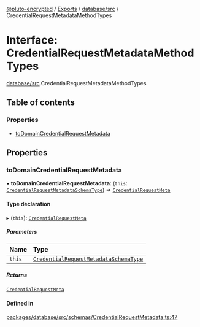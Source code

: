[@pluto-encrypted](../README.md) / [Exports](../modules.md) / [database/src](../modules/database_src.md) / CredentialRequestMetadataMethodTypes

# Interface: CredentialRequestMetadataMethodTypes

[database/src](../modules/database_src.md).CredentialRequestMetadataMethodTypes

## Table of contents

### Properties

- [toDomainCredentialRequestMetadata](database_src.CredentialRequestMetadataMethodTypes.md#todomaincredentialrequestmetadata)

## Properties

### toDomainCredentialRequestMetadata

• **toDomainCredentialRequestMetadata**: (`this`: [`CredentialRequestMetadataSchemaType`](database_src.CredentialRequestMetadataSchemaType.md)) => [`CredentialRequestMeta`](database_src.WALLET_SDK_DOMAIN.Anoncreds.CredentialRequestMeta.md)

#### Type declaration

▸ (`this`): [`CredentialRequestMeta`](database_src.WALLET_SDK_DOMAIN.Anoncreds.CredentialRequestMeta.md)

##### Parameters

| Name | Type |
| :------ | :------ |
| `this` | [`CredentialRequestMetadataSchemaType`](database_src.CredentialRequestMetadataSchemaType.md) |

##### Returns

[`CredentialRequestMeta`](database_src.WALLET_SDK_DOMAIN.Anoncreds.CredentialRequestMeta.md)

#### Defined in

[packages/database/src/schemas/CredentialRequestMetadata.ts:47](https://github.com/atala-community-projects/pluto-encrypted/blob/f75084b/packages/database/src/schemas/CredentialRequestMetadata.ts#L47)
